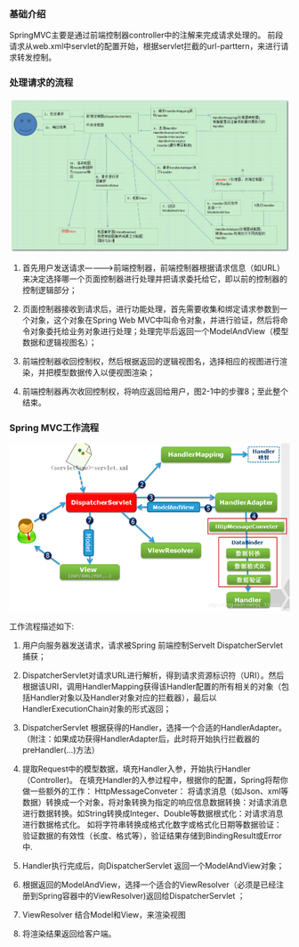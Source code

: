 ### 基础介绍
SpringMVC主要是通过前端控制器controller中的注解来完成请求处理的。
前段请求从web.xml中servlet的配置开始，根据servlet拦截的url-parttern，来进行请求转发控制。


### 处理请求的流程

 ![CSDN-笑小枫](images/SpringMVC/01.jpg)

1. 首先用户发送请求————>前端控制器，前端控制器根据请求信息（如URL）来决定选择哪一个页面控制器进行处理并把请求委托给它，即以前的控制器的控制逻辑部分；

2. 页面控制器接收到请求后，进行功能处理，首先需要收集和绑定请求参数到一个对象，这个对象在Spring Web MVC中叫命令对象，并进行验证，然后将命令对象委托给业务对象进行处理；处理完毕后返回一个ModelAndView（模型数据和逻辑视图名）；

3. 前端控制器收回控制权，然后根据返回的逻辑视图名，选择相应的视图进行渲染，并把模型数据传入以便视图渲染；

4. 前端控制器再次收回控制权，将响应返回给用户，图2-1中的步骤8；至此整个结束。

### Spring MVC工作流程
  ![CSDN-笑小枫](images/SpringMVC/02.jpg)

工作流程描述如下:

1. 用户向服务器发送请求，请求被Spring 前端控制Servelt DispatcherServlet捕获；

2. DispatcherServlet对请求URL进行解析，得到请求资源标识符（URI）。然后根据该URI，调用HandlerMapping获得该Handler配置的所有相关的对象（包括Handler对象以及Handler对象对应的拦截器），最后以HandlerExecutionChain对象的形式返回；

3. DispatcherServlet 根据获得的Handler，选择一个合适的HandlerAdapter。（附注：如果成功获得HandlerAdapter后，此时将开始执行拦截器的preHandler(…)方法）

4. 提取Request中的模型数据，填充Handler入参，开始执行Handler（Controller)。 在填充Handler的入参过程中，根据你的配置，Spring将帮你做一些额外的工作：
HttpMessageConveter： 将请求消息（如Json、xml等数据）转换成一个对象，将对象转换为指定的响应信息数据转换：对请求消息进行数据转换。如String转换成Integer、Double等数据根式化：对请求消息进行数据格式化。 如将字符串转换成格式化数字或格式化日期等数据验证： 验证数据的有效性（长度、格式等），验证结果存储到BindingResult或Error中.

5. Handler执行完成后，向DispatcherServlet 返回一个ModelAndView对象；

6. 根据返回的ModelAndView，选择一个适合的ViewResolver（必须是已经注册到Spring容器中的ViewResolver)返回给DispatcherServlet ；

7. ViewResolver 结合Model和View，来渲染视图

8. 将渲染结果返回给客户端。
